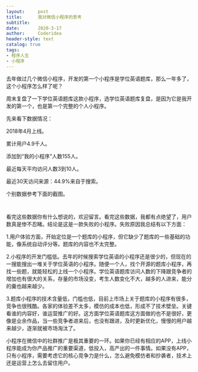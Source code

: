 ```yaml
---
layout:     post
title:      我对微信小程序的思考
subtitle:   
date:       2020-3-17
author:     Coderidea
header-style: text
catalog: true
tags:
- 程序人生
- 小程序
--- 
```

<p>去年做过几个微信小程序，开发的第一个小程序是学位英语题库，那么一年多了，这个小程序怎么样了呢？</p>

<p>周末复盘了一下学位英语题库这款小程序，选学位英语题库复盘，是因为它是我开发的第一个，也是第一个完整的个人小程序。</p>

<p>先来看下数据情况：</p>

<p>2018年4月上线。</p>

<p>累计用户4.9千人。</p>

<p>添加到“我的小程序”人数155人。</p>

<p>最近每天平均访问人数3到10人。</p>

<p>最近30天访问来源：44.9%来自于搜索。</p>

<p>个别数据参考下面的截图。</p>

<p><img alt="" class="has" src="https://imgconvert.csdnimg.cn/aHR0cHM6Ly91cGxvYWQtaW1hZ2VzLmppYW5zaHUuaW8vdXBsb2FkX2ltYWdlcy8xNTYxMjk0OS02NGQ5ZjdkNGRjNzIwNzIwP2ltYWdlTW9ncjIvYXV0by1vcmllbnQvc3RyaXAlN0NpbWFnZVZpZXcyLzIvdy8xMjQw" /></p>

<p><img alt="" class="has" src="https://imgconvert.csdnimg.cn/aHR0cHM6Ly91cGxvYWQtaW1hZ2VzLmppYW5zaHUuaW8vdXBsb2FkX2ltYWdlcy8xNTYxMjk0OS1lNGYzMDY2OThlMzgxOWYxP2ltYWdlTW9ncjIvYXV0by1vcmllbnQvc3RyaXAlN0NpbWFnZVZpZXcyLzIvdy8xMjQw" /></p>

<p>看完这些数据你有什么想说的，欢迎留言。看完这些数据，我都有点绝望了，用户数真是惨不忍睹。结论是这是一款失败的小程序。失败原因我总结有以下方面：</p>

<p>1.用户体验方面，开始定位是一个题库的小程序，但它缺少了题库的一些基础的功能，像系统自动评分等。题库的内容也不太完整。</p>

<p>2.小程序的开发门槛低。去年的时候搜索学位英语的小程序还是很少的，但现在的一搜能搜出一堆关于学位英语的小程序。随便一个人，找个开源的题库小程序，再找一些题，就能轻松的上线一个小程序。学位英语题库访问人数的下降跟竞争者的增加也有很大的关系，存量的市场没变，考生人数变化不大，越多的人进来，能分的羹也越来越少。</p>

<p>3.题库小程序的技术含量低，门槛也低，目前上市场上关于题库的小程序有很多，竞争也很残酷。各家的体验差不太多，模仿的成本也低，形成不了技术壁垒。关键看谁的内容好，谁运营推广的好。这方面学位英语题库这方面做的也不是很好，更像是业余作品，当一些竞争者进来后，也没有跟进，及时更新优化，慢慢的用户越来越少，逐渐就被市场淘汰了。</p>

<p>小程序在微信中的社群推广是极其重要的一环。如果你已经有相应的APP，上线小程序能成为你产品推广的重要渠道，低投入，高产出的一件事情。如果没有APP，只有小程序，需要考虑它的核心竞争力是什么，怎么避免模仿者和抄袭者，技术上还是运营上怎么去留住用户。</p>
